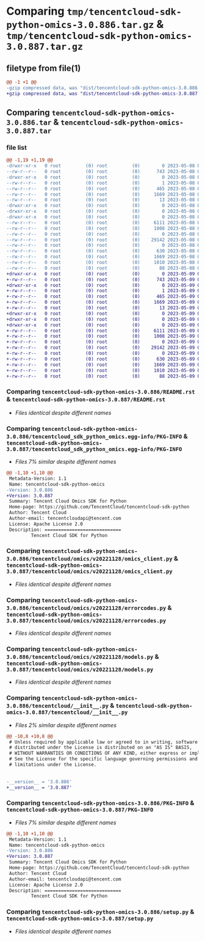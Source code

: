 # Comparing `tmp/tencentcloud-sdk-python-omics-3.0.886.tar.gz` & `tmp/tencentcloud-sdk-python-omics-3.0.887.tar.gz`

## filetype from file(1)

```diff
@@ -1 +1 @@
-gzip compressed data, was "dist/tencentcloud-sdk-python-omics-3.0.886.tar", last modified: Mon May  8 03:39:28 2023, max compression
+gzip compressed data, was "dist/tencentcloud-sdk-python-omics-3.0.887.tar", last modified: Tue May  9 03:10:54 2023, max compression
```

## Comparing `tencentcloud-sdk-python-omics-3.0.886.tar` & `tencentcloud-sdk-python-omics-3.0.887.tar`

### file list

```diff
@@ -1,19 +1,19 @@
-drwxr-xr-x   0 root         (0) root         (0)        0 2023-05-08 03:39:28.000000 tencentcloud-sdk-python-omics-3.0.886/
--rw-r--r--   0 root         (0) root         (0)      743 2023-05-08 03:39:28.000000 tencentcloud-sdk-python-omics-3.0.886/README.rst
-drwxr-xr-x   0 root         (0) root         (0)        0 2023-05-08 03:39:28.000000 tencentcloud-sdk-python-omics-3.0.886/tencentcloud_sdk_python_omics.egg-info/
--rw-r--r--   0 root         (0) root         (0)        1 2023-05-08 03:39:28.000000 tencentcloud-sdk-python-omics-3.0.886/tencentcloud_sdk_python_omics.egg-info/dependency_links.txt
--rw-r--r--   0 root         (0) root         (0)      465 2023-05-08 03:39:28.000000 tencentcloud-sdk-python-omics-3.0.886/tencentcloud_sdk_python_omics.egg-info/SOURCES.txt
--rw-r--r--   0 root         (0) root         (0)     1669 2023-05-08 03:39:28.000000 tencentcloud-sdk-python-omics-3.0.886/tencentcloud_sdk_python_omics.egg-info/PKG-INFO
--rw-r--r--   0 root         (0) root         (0)       13 2023-05-08 03:39:28.000000 tencentcloud-sdk-python-omics-3.0.886/tencentcloud_sdk_python_omics.egg-info/top_level.txt
-drwxr-xr-x   0 root         (0) root         (0)        0 2023-05-08 03:39:28.000000 tencentcloud-sdk-python-omics-3.0.886/tencentcloud/
-drwxr-xr-x   0 root         (0) root         (0)        0 2023-05-08 03:39:28.000000 tencentcloud-sdk-python-omics-3.0.886/tencentcloud/omics/
-drwxr-xr-x   0 root         (0) root         (0)        0 2023-05-08 03:39:28.000000 tencentcloud-sdk-python-omics-3.0.886/tencentcloud/omics/v20221128/
--rw-r--r--   0 root         (0) root         (0)     6111 2023-05-08 03:39:28.000000 tencentcloud-sdk-python-omics-3.0.886/tencentcloud/omics/v20221128/omics_client.py
--rw-r--r--   0 root         (0) root         (0)     1008 2023-05-08 03:39:28.000000 tencentcloud-sdk-python-omics-3.0.886/tencentcloud/omics/v20221128/errorcodes.py
--rw-r--r--   0 root         (0) root         (0)        0 2023-05-08 03:39:28.000000 tencentcloud-sdk-python-omics-3.0.886/tencentcloud/omics/v20221128/__init__.py
--rw-r--r--   0 root         (0) root         (0)    29142 2023-05-08 03:39:28.000000 tencentcloud-sdk-python-omics-3.0.886/tencentcloud/omics/v20221128/models.py
--rw-r--r--   0 root         (0) root         (0)        0 2023-05-08 03:39:28.000000 tencentcloud-sdk-python-omics-3.0.886/tencentcloud/omics/__init__.py
--rw-r--r--   0 root         (0) root         (0)      630 2023-05-08 03:39:28.000000 tencentcloud-sdk-python-omics-3.0.886/tencentcloud/__init__.py
--rw-r--r--   0 root         (0) root         (0)     1669 2023-05-08 03:39:28.000000 tencentcloud-sdk-python-omics-3.0.886/PKG-INFO
--rw-r--r--   0 root         (0) root         (0)     1010 2023-05-08 03:39:28.000000 tencentcloud-sdk-python-omics-3.0.886/setup.py
--rw-r--r--   0 root         (0) root         (0)       88 2023-05-08 03:39:28.000000 tencentcloud-sdk-python-omics-3.0.886/setup.cfg
+drwxr-xr-x   0 root         (0) root         (0)        0 2023-05-09 03:10:54.000000 tencentcloud-sdk-python-omics-3.0.887/
+-rw-r--r--   0 root         (0) root         (0)      743 2023-05-09 03:10:54.000000 tencentcloud-sdk-python-omics-3.0.887/README.rst
+drwxr-xr-x   0 root         (0) root         (0)        0 2023-05-09 03:10:54.000000 tencentcloud-sdk-python-omics-3.0.887/tencentcloud_sdk_python_omics.egg-info/
+-rw-r--r--   0 root         (0) root         (0)        1 2023-05-09 03:10:54.000000 tencentcloud-sdk-python-omics-3.0.887/tencentcloud_sdk_python_omics.egg-info/dependency_links.txt
+-rw-r--r--   0 root         (0) root         (0)      465 2023-05-09 03:10:54.000000 tencentcloud-sdk-python-omics-3.0.887/tencentcloud_sdk_python_omics.egg-info/SOURCES.txt
+-rw-r--r--   0 root         (0) root         (0)     1669 2023-05-09 03:10:54.000000 tencentcloud-sdk-python-omics-3.0.887/tencentcloud_sdk_python_omics.egg-info/PKG-INFO
+-rw-r--r--   0 root         (0) root         (0)       13 2023-05-09 03:10:54.000000 tencentcloud-sdk-python-omics-3.0.887/tencentcloud_sdk_python_omics.egg-info/top_level.txt
+drwxr-xr-x   0 root         (0) root         (0)        0 2023-05-09 03:10:54.000000 tencentcloud-sdk-python-omics-3.0.887/tencentcloud/
+drwxr-xr-x   0 root         (0) root         (0)        0 2023-05-09 03:10:54.000000 tencentcloud-sdk-python-omics-3.0.887/tencentcloud/omics/
+drwxr-xr-x   0 root         (0) root         (0)        0 2023-05-09 03:10:54.000000 tencentcloud-sdk-python-omics-3.0.887/tencentcloud/omics/v20221128/
+-rw-r--r--   0 root         (0) root         (0)     6111 2023-05-09 03:10:54.000000 tencentcloud-sdk-python-omics-3.0.887/tencentcloud/omics/v20221128/omics_client.py
+-rw-r--r--   0 root         (0) root         (0)     1008 2023-05-09 03:10:54.000000 tencentcloud-sdk-python-omics-3.0.887/tencentcloud/omics/v20221128/errorcodes.py
+-rw-r--r--   0 root         (0) root         (0)        0 2023-05-09 03:10:54.000000 tencentcloud-sdk-python-omics-3.0.887/tencentcloud/omics/v20221128/__init__.py
+-rw-r--r--   0 root         (0) root         (0)    29142 2023-05-09 03:10:54.000000 tencentcloud-sdk-python-omics-3.0.887/tencentcloud/omics/v20221128/models.py
+-rw-r--r--   0 root         (0) root         (0)        0 2023-05-09 03:10:54.000000 tencentcloud-sdk-python-omics-3.0.887/tencentcloud/omics/__init__.py
+-rw-r--r--   0 root         (0) root         (0)      630 2023-05-09 03:10:54.000000 tencentcloud-sdk-python-omics-3.0.887/tencentcloud/__init__.py
+-rw-r--r--   0 root         (0) root         (0)     1669 2023-05-09 03:10:54.000000 tencentcloud-sdk-python-omics-3.0.887/PKG-INFO
+-rw-r--r--   0 root         (0) root         (0)     1010 2023-05-09 03:10:54.000000 tencentcloud-sdk-python-omics-3.0.887/setup.py
+-rw-r--r--   0 root         (0) root         (0)       88 2023-05-09 03:10:54.000000 tencentcloud-sdk-python-omics-3.0.887/setup.cfg
```

### Comparing `tencentcloud-sdk-python-omics-3.0.886/README.rst` & `tencentcloud-sdk-python-omics-3.0.887/README.rst`

 * *Files identical despite different names*

### Comparing `tencentcloud-sdk-python-omics-3.0.886/tencentcloud_sdk_python_omics.egg-info/PKG-INFO` & `tencentcloud-sdk-python-omics-3.0.887/tencentcloud_sdk_python_omics.egg-info/PKG-INFO`

 * *Files 7% similar despite different names*

```diff
@@ -1,10 +1,10 @@
 Metadata-Version: 1.1
 Name: tencentcloud-sdk-python-omics
-Version: 3.0.886
+Version: 3.0.887
 Summary: Tencent Cloud Omics SDK for Python
 Home-page: https://github.com/TencentCloud/tencentcloud-sdk-python
 Author: Tencent Cloud
 Author-email: tencentcloudapi@tencent.com
 License: Apache License 2.0
 Description: ============================
         Tencent Cloud SDK for Python
```

### Comparing `tencentcloud-sdk-python-omics-3.0.886/tencentcloud/omics/v20221128/omics_client.py` & `tencentcloud-sdk-python-omics-3.0.887/tencentcloud/omics/v20221128/omics_client.py`

 * *Files identical despite different names*

### Comparing `tencentcloud-sdk-python-omics-3.0.886/tencentcloud/omics/v20221128/errorcodes.py` & `tencentcloud-sdk-python-omics-3.0.887/tencentcloud/omics/v20221128/errorcodes.py`

 * *Files identical despite different names*

### Comparing `tencentcloud-sdk-python-omics-3.0.886/tencentcloud/omics/v20221128/models.py` & `tencentcloud-sdk-python-omics-3.0.887/tencentcloud/omics/v20221128/models.py`

 * *Files identical despite different names*

### Comparing `tencentcloud-sdk-python-omics-3.0.886/tencentcloud/__init__.py` & `tencentcloud-sdk-python-omics-3.0.887/tencentcloud/__init__.py`

 * *Files 2% similar despite different names*

```diff
@@ -10,8 +10,8 @@
 # Unless required by applicable law or agreed to in writing, software
 # distributed under the License is distributed on an "AS IS" BASIS,
 # WITHOUT WARRANTIES OR CONDITIONS OF ANY KIND, either express or implied.
 # See the License for the specific language governing permissions and
 # limitations under the License.
 
 
-__version__ = '3.0.886'
+__version__ = '3.0.887'
```

### Comparing `tencentcloud-sdk-python-omics-3.0.886/PKG-INFO` & `tencentcloud-sdk-python-omics-3.0.887/PKG-INFO`

 * *Files 7% similar despite different names*

```diff
@@ -1,10 +1,10 @@
 Metadata-Version: 1.1
 Name: tencentcloud-sdk-python-omics
-Version: 3.0.886
+Version: 3.0.887
 Summary: Tencent Cloud Omics SDK for Python
 Home-page: https://github.com/TencentCloud/tencentcloud-sdk-python
 Author: Tencent Cloud
 Author-email: tencentcloudapi@tencent.com
 License: Apache License 2.0
 Description: ============================
         Tencent Cloud SDK for Python
```

### Comparing `tencentcloud-sdk-python-omics-3.0.886/setup.py` & `tencentcloud-sdk-python-omics-3.0.887/setup.py`

 * *Files identical despite different names*

